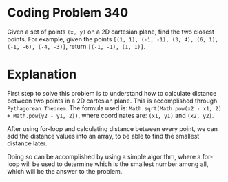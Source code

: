 # Coding Problem 340

Given a set of points `(x, y)` on a 2D cartesian plane, find the two closest points. For example, given the points `[(1, 1), (-1, -1), (3, 4), (6, 1), (-1, -6), (-4, -3)]`, return `[(-1, -1), (1, 1)]`.

# Explanation

First step to solve this problem is to understand how to calculate distance between two points in a 2D cartesian plane. This is accomplished through `Pythagorean Theorem`. The formula used is: `Math.sqrt(Math.pow(x2 - x1, 2) + Math.pow(y2 - y1, 2))`, where coordinates are: `(x1, y1)` and `(x2, y2)`.

After using for-loop and calculating distance between every point, we can add the distance values into an array, to be able to find the smallest distance later.

Doing so can be accomplished by using a simple algorithm, where a for-loop will be used to determine which is the smallest number among all, which will be the answer to the problem.